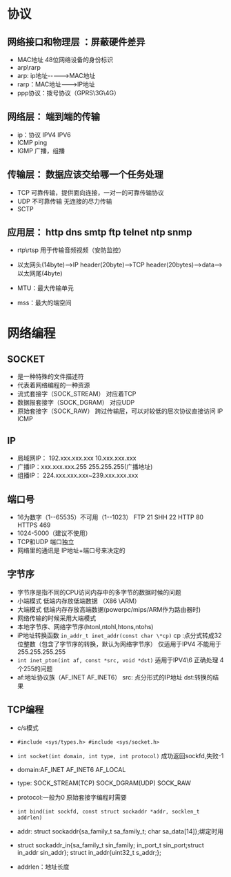 # 协议
## 网络接口和物理层  ：屏蔽硬件差异
- MAC地址 48位网络设备的身份标识
- arp\rarp 
- arp: ip地址----->MAC地址
- rarp：MAC地址--->IP地址
- ppp协议：拨号协议（GPRS\3G\4G）
## 网络层： 端到端的传输
- ip：协议  IPV4 IPV6 
- ICMP  ping
- IGMP  广播，组播
## 传输层： 数据应该交给哪一个任务处理
- TCP 可靠传输，提供面向连接，一对一的可靠传输协议
- UDP 不可靠传输  无连接的尽力传输
- SCTP 
## 应用层： http dns smtp ftp telnet ntp snmp
- rtp\rtsp  用于传输音频视频（安防监控）

- 以太网头(14byte)-->IP header(20byte)-->TCP header(20bytes)-->data-->以太网尾(4byte)
- MTU：最大传输单元
- mss：最大的端空间
# 网络编程
## SOCKET 
- 是一种特殊的文件描述符
- 代表着网络编程的一种资源
- 流式套接字（SOCK_STREAM） 对应着TCP
- 数据报套接字（SOCK_DGRAM） 对应UDP
- 原始套接字（SOCK_RAW） 跨过传输层，可以对较低的层次协议直接访问 IP ICMP
## IP
- 局域网IP： 192.xxx.xxx.xxx 10.xxx.xxx.xxx
- 广播IP：xxx.xxx.xxx.255 255.255.255(广播地址)
- 组播IP： 224.xxx.xxx.xxx~239.xxx.xxx.xxx
## 端口号
- 16为数字（1--65535）不可用（1--1023）  FTP 21 SHH 22 HTTP 80 HTTPS 469
- 1024-5000（建议不使用） 
- TCP和UDP 端口独立
- 网络里的通讯是 IP地址+端口号来决定的
## 字节序
- 字节序是指不同的CPU访问内存中的多字节的数据时候的问题
- 小端模式  低端内存放低端数据 （X86 \ARM）
- 大端模式  低端内存存放高端数据(powerpc/mips/ARM作为路由器时)
- 网络传输的时候采用大端模式  
- 本地字节序、网络字节序(htonl,ntohl,htons,ntohs)
- iP地址转换函数   `in_addr_t inet_addr(const char \*cp)`
cp :点分式转成32位整数（包含了字节序的转换，默认为网络字节序） 仅适用于IPV4 不能用于 255.255.255.255
- `int inet_pton(int af, const *src, void *dst)`  适用于IPV4\6 正确处理 4个255的问题
- af:地址协议族（AF_INET AF_INET6） src: 点分形式的IP地址 dst:转换的结果

## TCP编程
- c/s模式 
- `#include <sys/types.h> #include <sys/socket.h>`
- `int socket(int domain, int type, int protocol)`  成功返回sockfd,失败-1
- domain:AF_INET AF_INET6 AF_LOCAL
- type: SOCK_STREAM(TCP)  SOCK_DGRAM(UDP)  SOCK_RAW
- protocol:一般为0 原始套接字编程时需要

- `int bind(int sockfd, const struct sockaddr *addr, socklen_t addrlen)`
- addr: struct sockaddr{sa_family_t sa_family_t; char sa_data\[14]};绑定时用
- struct sockaddr_in{sa_family_t sin_family; in_port_t sin_port;struct in_addr sin_addr};  struct in_addr{uint32_t s_addr;};
-  addrlen：地址长度







